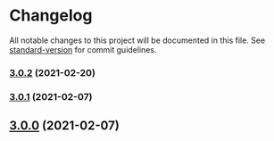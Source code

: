 # Changelog

All notable changes to this project will be documented in this file. See [standard-version](https://github.com/conventional-changelog/standard-version) for commit guidelines.

### [3.0.2](https://github.com/seeebiii/ses-verify-identities/compare/v3.0.1...v3.0.2) (2021-02-20)

### [3.0.1](https://github.com/seeebiii/ses-verify-identities/compare/v3.0.0...v3.0.1) (2021-02-07)

## [3.0.0](https://github.com/seeebiii/ses-verify-identities/compare/v2.0.2...v3.0.0) (2021-02-07)
